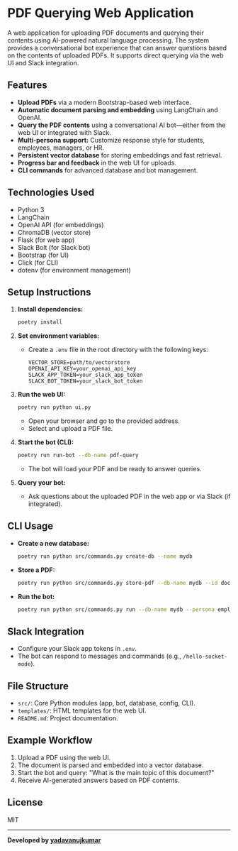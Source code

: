 # PDF Querying Web Application

A web application for uploading PDF documents and querying their contents using AI-powered natural language processing. The system provides a conversational bot experience that can answer questions based on the contents of uploaded PDFs. It supports direct querying via the web UI and Slack integration.

## Features

- **Upload PDFs** via a modern Bootstrap-based web interface.
- **Automatic document parsing and embedding** using LangChain and OpenAI.
- **Query the PDF contents** using a conversational AI bot—either from the web UI or integrated with Slack.
- **Multi-persona support:** Customize response style for students, employees, managers, or HR.
- **Persistent vector database** for storing embeddings and fast retrieval.
- **Progress bar and feedback** in the web UI for uploads.
- **CLI commands** for advanced database and bot management.

## Technologies Used

- Python 3
- LangChain
- OpenAI API (for embeddings)
- ChromaDB (vector store)
- Flask (for web app)
- Slack Bolt (for Slack bot)
- Bootstrap (for UI)
- Click (for CLI)
- dotenv (for environment management)

## Setup Instructions

1. **Install dependencies:**
   ```bash
   poetry install
   ```

2. **Set environment variables:**
   - Create a `.env` file in the root directory with the following keys:
     ```
     VECTOR_STORE=path/to/vectorstore
     OPENAI_API_KEY=your_openai_api_key
     SLACK_APP_TOKEN=your_slack_app_token
     SLACK_BOT_TOKEN=your_slack_bot_token
     ```

3. **Run the web UI:**
   ```bash
   poetry run python ui.py
   ```
   - Open your browser and go to the provided address.
   - Select and upload a PDF file.

4. **Start the bot (CLI):**
   ```bash
   poetry run run-bot --db-name pdf-query
   ```
   - The bot will load your PDF and be ready to answer queries.

5. **Query your bot:**
   - Ask questions about the uploaded PDF in the web app or via Slack (if integrated).

## CLI Usage

- **Create a new database:**
  ```bash
  poetry run python src/commands.py create-db --name mydb
  ```
- **Store a PDF:**
  ```bash
  poetry run python src/commands.py store-pdf --db-name mydb --id doc1 --file-path /path/to/file.pdf --embedding-type langchain
  ```
- **Run the bot:**
  ```bash
  poetry run python src/commands.py run --db-name mydb --persona employee
  ```

## Slack Integration

- Configure your Slack app tokens in `.env`.
- The bot can respond to messages and commands (e.g., `/hello-socket-mode`).

## File Structure

- `src/`: Core Python modules (app, bot, database, config, CLI).
- `templates/`: HTML templates for the web UI.
- `README.md`: Project documentation.

## Example Workflow

1. Upload a PDF using the web UI.
2. The document is parsed and embedded into a vector database.
3. Start the bot and query: "What is the main topic of this document?"
4. Receive AI-generated answers based on PDF contents.

## License

MIT

---

**Developed by [yadavanujkumar](https://github.com/yadavanujkumar)**
